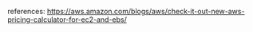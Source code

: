 
references: https://aws.amazon.com/blogs/aws/check-it-out-new-aws-pricing-calculator-for-ec2-and-ebs/
